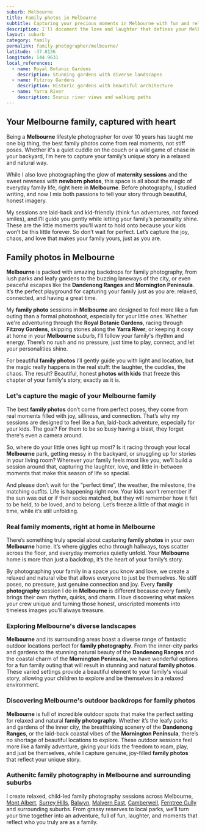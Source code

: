 ```yaml
---
suburb: Melbourne
title: Family photos in Melbourne
subtitle: Capturing your precious moments in Melbourne with fun and relaxed family photos
description: I'll document the love and laughter that defines your Melbourne family, either at home or in one of Melbourne's many beautiful outdoor spaces.
layout: suburb
category: family
permalink: family-photographer/melbourne/
latitude: -37.8136
longitude: 144.9631
local_references:
  - name: Royal Botanic Gardens
    description: Stunning gardens with diverse landscapes
  - name: Fitzroy Gardens
    description: Historic gardens with beautiful architecture
  - name: Yarra River
    description: Scenic river views and walking paths
---
```


## Your Melbourne family, captured with heart

Being a **Melbourne** lifestyle photographer for over 10 years has taught me one big thing, the best family photos come from real moments, not stiff poses. Whether it's a quiet cuddle on the couch or a wild game of chase in your backyard, I’m here to capture your family’s unique story in a relaxed and natural way.

While I also love photographing the glow of **maternity sessions** and the sweet newness with **newborn photos**, this space is all about the magic of everyday family life, right here in **Melbourne**. Before photography, I studied writing, and now I mix both passions to tell your story through beautiful, honest imagery.

My sessions are laid-back and kid-friendly (think fun adventures, not forced smiles), and I’ll guide you gently while letting your family’s personality shine. These are the little moments you’ll want to hold onto because your kids won’t be this little forever. So don’t wait for perfect. Let’s capture the joy, chaos, and love that makes your family yours, just as you are.

## Family photos in Melbourne

**Melbourne** is packed with amazing backdrops for family photography, from lush parks and leafy gardens to the buzzing laneways of the city, or even peaceful escapes like the **Dandenong Ranges** and **Mornington Peninsula**. It’s the perfect playground for capturing your family just as you are: relaxed, connected, and having a great time.

My **family photo** sessions in **Melbourne** are designed to feel more like a fun outing than a formal photoshoot, especially for your little ones. Whether we're adventuring through the **Royal Botanic Gardens**, racing through **Fitzroy Gardens**, skipping stones along the **Yarra River**, or keeping it cosy at home in your **Melbourne** suburb, I'll follow your family's rhythm and energy. There’s no rush and no pressure, just time to play, connect, and let your personalities shine.

For beautiful **family photos** I’ll gently guide you with light and location, but the magic really happens in the real stuff: the laughter, the cuddles, the chaos. The result? Beautiful, honest **photos with kids** that freeze this chapter of your family's story, exactly as it is.

### Let's capture the magic of your Melbourne family

The best **family photos** don’t come from perfect poses, they come from real moments filled with joy, silliness, and connection. That’s why my sessions are designed to feel like a fun, laid-back adventure, especially for your kids. The goal? For them to be so busy having a blast, they forget there's even a camera around.

So, where do your little ones light up most? Is it racing through your local **Melbourne** park, getting messy in the backyard, or snuggling up for stories in your living room? Wherever your family feels most like you, we’ll build a session around that, capturing the laughter, love, and little in-between moments that make this season of life so special.

And please don’t wait for the “perfect time”, the weather, the milestone, the matching outfits. Life is happening right now. Your kids won’t remember if the sun was out or if their socks matched, but they will remember how it felt to be held, to be loved, and to belong. Let’s freeze a little of that magic in time, while it’s still unfolding.

### Real family moments, right at home in Melbourne

There’s something truly special about capturing **family photos** in your own **Melbourne** home. It’s where giggles echo through hallways, toys scatter across the floor, and everyday memories quietly unfold. Your **Melbourne** home is more than just a backdrop, it’s the heart of your family’s story.

By photographing your family in a space you know and love, we create a relaxed and natural vibe that allows everyone to just be themselves. No stiff poses, no pressure, just genuine connection and joy. Every **family photography** session I do in **Melbourne** is different because every family brings their own rhythm, quirks, and charm. I love discovering what makes your crew unique and turning those honest, unscripted moments into timeless images you’ll always treasure.

### Exploring Melbourne's diverse landscapes

**Melbourne** and its surrounding areas boast a diverse range of fantastic outdoor locations perfect for **family photography**. From the inner-city parks and gardens to the stunning natural beauty of the **Dandenong Ranges** and the coastal charm of the **Mornington Peninsula**, we have wonderful options for a fun family outing that will result in stunning and natural **family photos**. These varied settings provide a beautiful element to your family's visual story, allowing your children to explore and be themselves in a relaxed environment.

### Discovering Melbourne's outdoor backdrops for family photos

**Melbourne** is full of incredible outdoor spots that make the perfect setting for relaxed and natural **family photography**. Whether it’s the leafy parks and gardens of the inner city, the breathtaking scenery of the **Dandenong Ranges**, or the laid-back coastal vibes of the **Mornington Peninsula**, there’s no shortage of beautiful locations to explore. These outdoor sessions feel more like a family adventure, giving your kids the freedom to roam, play, and just be themselves, while I capture genuine, joy-filled **family photos** that reflect your unique story.

### Authenitc family photography in Melbourne and surrounding suburbs

I create relaxed, child-led family photography sessions across Melbourne, [Mont Albert](/family-photos/mont-albert/), [Surrey Hills](/family-photos/surrey-hills/), [Balwyn](/family-photos/balwyn/), [Malvern East](/family-photos/malvern-east/), [Camberwell](/family-photos/camberwell/), [Ferntree Gully](/family-photos/ferntree-gully/) and surrounding suburbs. From grassy reserves to local parks, we’ll turn your time together into an adventure, full of fun, laughter, and moments that reflect who you truly are as a family.
